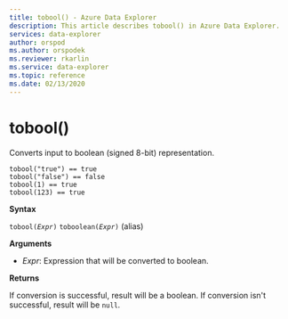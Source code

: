 ```yaml
---
title: tobool() - Azure Data Explorer
description: This article describes tobool() in Azure Data Explorer.
services: data-explorer
author: orspod
ms.author: orspodek
ms.reviewer: rkarlin
ms.service: data-explorer
ms.topic: reference
ms.date: 02/13/2020
---
```

# tobool()

Converts input to boolean (signed 8-bit) representation.

```kusto
tobool("true") == true
tobool("false") == false
tobool(1) == true
tobool(123) == true
```

**Syntax**

`tobool(`*`Expr`*`)`
`toboolean(`*`Expr`*`)` (alias)

**Arguments**

* *Expr*: Expression that will be converted to boolean. 

**Returns**

If conversion is successful, result will be a boolean.
If conversion isn't successful, result will be `null`.
